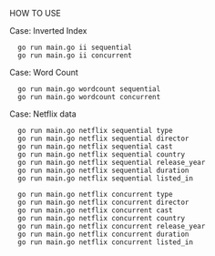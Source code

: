 HOW TO USE

Case: Inverted Index

      go run main.go ii sequential
      go run main.go ii concurrent

Case: Word Count

      go run main.go wordcount sequential
      go run main.go wordcount concurrent
      
Case: Netflix data

      go run main.go netflix sequential type
      go run main.go netflix sequential director
      go run main.go netflix sequential cast
      go run main.go netflix sequential country
      go run main.go netflix sequential release_year
      go run main.go netflix sequential duration
      go run main.go netflix sequential listed_in
      
      go run main.go netflix concurrent type
      go run main.go netflix concurrent director
      go run main.go netflix concurrent cast
      go run main.go netflix concurrent country
      go run main.go netflix concurrent release_year
      go run main.go netflix concurrent duration
      go run main.go netflix concurrent listed_in


